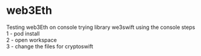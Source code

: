 # web3Eth
Testing web3Eth on console
trying library we3swift using the console
steps
<br/>
 1 - pod install 
<br/> 
 2 - open workspace
<br/>
 3 - change the files for cryptoswift
 
